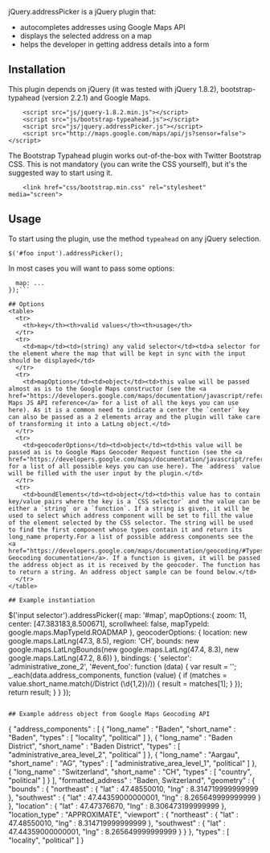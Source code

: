 jQuery.addressPicker is a jQuery plugin that:

* autocompletes addresses using Google Maps API
* displays the selected address on a map
* helps the developer in getting address details into a form


## Installation

This plugin depends on jQuery (it was tested with jQuery 1.8.2), bootstrap-typahead (version 2.2.1) and Google Maps.
```
    <script src="js/jquery-1.8.2.min.js"></script>
    <script src="js/bootstrap-typeahead.js"></script>
    <script src="js/jquery.addressPicker.js"></script>
    <script src="http://maps.google.com/maps/api/js?sensor=false"></script>
```

The Bootstrap Typahead plugin works out-of-the-box with Twitter Bootstrap CSS. This is not mandatory (you can write the CSS yourself), but it's the suggested way to start using it.
```
    <link href="css/bootstrap.min.css" rel="stylesheet" media="screen">
```

## Usage

To start using the plugin, use the method `typeahead` on any jQuery selection.

`$('#foo input').addressPicker();`

In most cases you will want to pass some options:

```$('#foo input').addressPicker({
  map: ...
});```

## Options
<table>
  <tr>
    <th>key</th><th>valid values</th><th>usage</th>
  </tr>
  <tr>
    <td>map</td><td>(string) any valid selector</td><td>a selector for the element where the map that will be kept in sync with the input should be displayed</td>
  </tr>
  <tr>
    <td>mapOptions</td><td>object</td><td>this value will be passed almost as is to the Google Maps constructor (see the <a href="https://developers.google.com/maps/documentation/javascript/reference#MapOptions">Google Maps JS API reference</a> for a list of all the keys you can use here). As it is a common need to indicate a center the `center` key can also be passed as a 2 elements array and the plugin will take care of transforming it into a LatLng object.</td>
  </tr>
  <tr>
    <td>geocoderOptions</td><td>object</td><td>this value will be passed as is to Google Maps Geocoder Request function (see the <a href="https://developers.google.com/maps/documentation/javascript/reference#GeocoderRequest">reference</a> for a list of all possible keys you can use here). The `address` value will be filled with the user input by the plugin.</td>
  </tr>
  <tr>
    <td>boundElements</td><td>object</td><td>this value has to contain key/value pairs where the key is a `CSS selector` and the value can be either a `string` or a `function`. If a string is given, it will be used to select which address component will be set to fill the value of the element selected by the CSS selector. The string will be used to find the first component whose types contain it and return its long_name property.For a list of possible address components see the <a href="https://developers.google.com/maps/documentation/geocoding/#Types">Google Geocoding documentation</a>. If a function is given, it will be passed the address object as it is received by the geocoder. The function has to return a string. An address object sample can be found below.</td>
  </tr>
</table>

## Example instantiation
```
$('input selector').addressPicker({
    map: '#map',
    mapOptions:{
        zoom: 11,
        center: [47.383183,8.500671],
        scrollwheel: false,
        mapTypeId: google.maps.MapTypeId.ROADMAP
    },
    geocoderOptions: {
        location: new google.maps.LatLng(47.3, 8.5),
        region: 'CH',
        bounds: new google.maps.LatLngBounds(new google.maps.LatLng(47.4, 8.3), new google.maps.LatLng(47.2, 8.6))
    },
    bindings: {
        'selector': 'administrative_zone_2',
        '#event_foo': function (data) {
            var result = '';
            _.each(data.address_components, function (value) {
                if (matches = value.short_name.match(/District (\d{1,2})/)) {
                    result = matches[1];
                }
            });
            return result;
        }
    }
});
```

## Example address object from Google Maps Geocoding API
```
{
         "address_components" : [
            {
               "long_name" : "Baden",
               "short_name" : "Baden",
               "types" : [ "locality", "political" ]
            },
            {
               "long_name" : "Baden District",
               "short_name" : "Baden District",
               "types" : [ "administrative_area_level_2", "political" ]
            },
            {
               "long_name" : "Aargau",
               "short_name" : "AG",
               "types" : [ "administrative_area_level_1", "political" ]
            },
            {
               "long_name" : "Switzerland",
               "short_name" : "CH",
               "types" : [ "country", "political" ]
            }
         ],
         "formatted_address" : "Baden, Switzerland",
         "geometry" : {
            "bounds" : {
               "northeast" : {
                  "lat" : 47.48550010,
                  "lng" : 8.314719999999999
               },
               "southwest" : {
                  "lat" : 47.44359000000001,
                  "lng" : 8.265649999999999
               }
            },
            "location" : {
               "lat" : 47.47376670,
               "lng" : 8.306473199999999
            },
            "location_type" : "APPROXIMATE",
            "viewport" : {
               "northeast" : {
                  "lat" : 47.48550010,
                  "lng" : 8.314719999999999
               },
               "southwest" : {
                  "lat" : 47.44359000000001,
                  "lng" : 8.265649999999999
               }
            }
         },
         "types" : [ "locality", "political" ]
      }
```